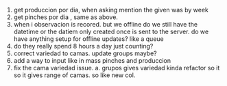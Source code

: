 1. get produccion por dia, when asking mention the given was by week
2. get pinches por dia , same as above. 
3. when i observacion is recored. but we offline do we still have the datetime or the datiem only created once is sent to the server. do we have anything setup for offline updates? like a queue
4. do they really spend 8 hours a day just counting? 
5. correct variedad to camas. update groups maybe?
6. add a way to input like in mass pinches and produccion
7. fix the cama variedad issue.
    a. grupos gives variedad kinda refactor so it so it gives range of camas. so like new col. 